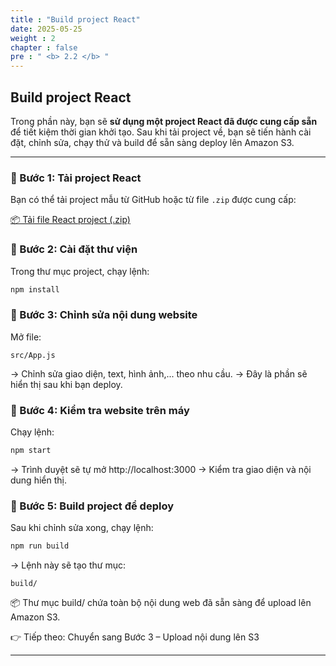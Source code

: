 ```yaml
---
title : "Build project React"
date: 2025-05-25 
weight : 2 
chapter : false
pre : " <b> 2.2 </b> "
---
```


## Build project React

Trong phần này, bạn sẽ **sử dụng một project React đã được cung cấp sẵn** để tiết kiệm thời gian khởi tạo. Sau khi tải project về, bạn sẽ tiến hành cài đặt, chỉnh sửa, chạy thử và build để sẵn sàng deploy lên Amazon S3.

---

### 🔹 Bước 1: Tải project React

Bạn có thể tải project mẫu từ GitHub hoặc từ file `.zip` được cung cấp:

[📦 Tải file React project (.zip)](../downloads/react-project.zip)

### 🔹 Bước 2: Cài đặt thư viện

Trong thư mục project, chạy lệnh:

```bash
npm install
```

### 🔹 Bước 3: Chỉnh sửa nội dung website

Mở file:

```text
src/App.js
```

→ Chỉnh sửa giao diện, text, hình ảnh,... theo nhu cầu.
→ Đây là phần sẽ hiển thị sau khi bạn deploy.

### 🔹 Bước 4: Kiểm tra website trên máy

Chạy lệnh:

```bash
npm start
```

→ Trình duyệt sẽ tự mở http://localhost:3000
→ Kiểm tra giao diện và nội dung hiển thị.

### 🔹 Bước 5: Build project để deploy

Sau khi chỉnh sửa xong, chạy lệnh:

```bash
npm run build
```

→ Lệnh này sẽ tạo thư mục:

```text
build/
```

📦 Thư mục build/ chứa toàn bộ nội dung web đã sẵn sàng để upload lên Amazon S3.

👉 Tiếp theo: Chuyển sang Bước 3 – Upload nội dung lên S3

---
